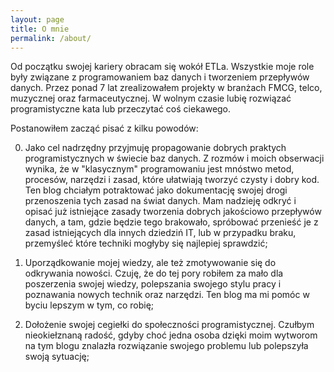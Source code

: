 ```yaml
---
layout: page
title: O mnie
permalink: /about/
---
```


Od początku swojej kariery obracam się wokół ETLa. Wszystkie moje role były związane z programowaniem
baz danych i tworzeniem przepływów danych. Przez ponad 7 lat zrealizowałem projekty w branżach FMCG,
telco, muzycznej oraz farmaceutycznej. W wolnym czasie lubię rozwiązać programistyczne kata lub przeczytać coś ciekawego.

Postanowiłem zacząć pisać z kilku powodów:

0. Jako cel nadrzędny przyjmuję propagowanie dobrych praktych programistycznych w świecie baz danych. Z rozmów i moich
obserwacji wynika, że w "klasycznym" programowaniu jest mnóstwo metod, procesów, narzędzi i zasad,
które ułatwiają tworzyć czysty i dobry kod. 
Ten blog chciałym potraktować jako dokumentację swojej drogi przenoszenia tych zasad na świat danych.
Mam nadzieję odkryć i opisać już istniejące zasady tworzenia dobrych jakościowo przepływów danych,
a tam, gdzie będzie tego brakowało, spróbować przenieść je z zasad istniejących dla innych dziedziń
IT, lub w przypadku braku, przemyśleć które techniki mogłyby się najlepiej sprawdzić;


1. Uporządkowanie mojej wiedzy, ale też zmotywowanie się do odkrywania nowości. Czuję, że do tej pory
robiłem za mało dla poszerzenia swojej wiedzy, polepszania swojego stylu pracy i poznawania nowych
technik oraz narzędzi. Ten blog ma mi pomóc w byciu lepszym w tym, co robię;


2. Dołożenie swojej cegiełki do społeczności programistycznej. Czułbym nieokiełznaną radość, gdyby
choć jedna osoba dzięki moim wytworom na tym blogu znalazła rozwiązanie swojego problemu
lub polepszyła swoją sytuację; 